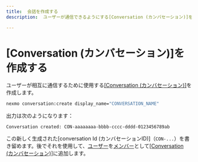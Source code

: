 ```yaml
---
title:  会話を作成する
description:  ユーザーが通信できるようにする[Conversation (カンバセーション)]を作成する

---
```


[Conversation (カンバセーション)]を作成する
====================================

ユーザーが相互に通信するために使用する[[Conversation (カンバセーション)]](/conversation/concepts/conversation)を作成します。

```bash
nexmo conversation:create display_name="CONVERSATION_NAME"
```

出力は次のようになります：

    Conversation created: CON-aaaaaaaa-bbbb-cccc-dddd-0123456789ab

この新しく生成された[conversation Id (カンバセーションID)]（`CON-...`）を書き留めます。後でそれを使用して、[ユーザー](/conversation/concepts/user)を[メンバー](/conversation/concepts/conversation)として[[Conversation (カンバセーション)]](/conversation/concepts/member)に追加します。


